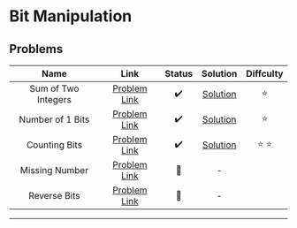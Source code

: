 # Bit Manipulation

## Problems

| Name | Link | Status | Solution | Diffculty |
|:-:|:-:|:-:|:-:|:-:|
| Sum of Two Integers | [Problem Link](https://leetcode.com/problems/sum-of-two-integers/) |  :heavy_check_mark: | [Solution](./sum-of-two-integers.md) | :star: |
| Number of 1 Bits | [Problem Link](https://leetcode.com/problems/number-of-1-bits/) |   :heavy_check_mark: | [Solution](./number-of-1-bits.md) | :star: |
| Counting Bits | [Problem Link](https://leetcode.com/problems/counting-bits/) |  :heavy_check_mark: | [Solution](./counting-bits.md) | :star: :star: |
| Missing Number | [Problem Link](https://leetcode.com/problems/missing-number/) |  :red_circle: | - |
| Reverse Bits | [Problem Link](https://leetcode.com/problems/reverse-bits/) |  :red_circle: | - |

---
